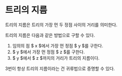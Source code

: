 # 트리의 지름

트리의 지름은 트리의 가장 먼 두 정점 사이의 거리를 의미한다.

트리의 지름은 다음과 같은 방법으로 구할 수 있다.

1. 임의의 점 $ x $에서 가장 먼 정점 $ y $를 구한다.
2. $ y $에서 가장 먼 정점 $ z $를 구한다.
3. $ y $에서 $ z $까지의 거리가 트리의 지름이다.

3번이 항상 트리의 지름이라는 건 귀류법으로 증명할 수 있다.
